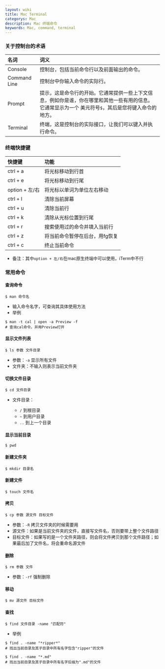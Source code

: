 ```yaml
---
layout: wiki
title: Mac Terminal
categorys: Mac
description: Mac 终端命令
keywords: Mac, command, terminal
---
```


### 关于控制台的术语

| 名词 | 词义 |
| :--- | :--- |
| Console | 控制台，包括当前命令行以及前面输出的命令。 |
| Command Line | 控制台中你输入命令的实际行。 |  
| Prompt | 提示，这是命令行的开始。它通常提供一些上下文信息，例如你是谁，你在哪里和其他一些有用的信息。它通常显示为一个 美元符号`$`，其后是您将键入命令的地方。 |
| Terminal | 终端，这是控制台的实际接口，让我们可以键入并执行命令。 |

### 终端快捷键

| 快捷键 | 功能 |
| :---  | :--- |
| ctrl + a | 将光标移动到行首 |
| ctrl + e | 将光标移动到行尾 |
| option + 左/右 | 将光标以单词为单位左右移动 |
| ctrl + l | 清除当前屏幕 |
| ctrl + u | 清除当前行 |
| ctrl + k | 清除从光标位置到行尾 |
| ctrl + r | 搜索使用过的命令并填入当前行 |
| ctrl + z | 将当前命令暂停在后台，用fg恢复 |
| ctrl + c | 终止当前命令 |


* 备注：其中`option + 左/右`在mac原生终端中可以使用，iTerm中不行

### 常用命令

#### 查询命令

```
$ man 命令名
```
* 输入命令名字，可查询其具体使用方法
* 举例

```
$ man -t cal | open -a Preview -f
# 查询cal命令，并用Preview打开
```

####  显示文件列表

```
$ ls 参数 文件目录
```

* 参数：`-a` 显示所有文件		
* 文件夹：不输入则表示当前文件夹

#### 切换文件目录

```
$ cd 文件目录
```

* 文件目录：

	* `/` 到根目录 
	* `~` 到用户目录 
	* `..` 到上一个目录

#### 显示当前目录

```
$ pwd
```

#### 新建文件夹

```
$ mkdir 目录名
```

#### 新建文件

```
$ touch 文件名
```

#### 拷贝

```
$ cp 参数 源文件 目标文件
```

* 参数：`-R` 拷贝文件夹的时候需要用
* 源文件：如果是当前文件夹的文件，直接写文件名，否则要带上整个文件路径
* 目标文件：如果写的是一个文件夹路径，则会将文件拷贝到那个文件路径；如果最后加了文件名，将会重命名源文件

#### 删除

```
$ rm 参数 文件
```

* 参数：`-rf` 强制删除

#### 移动

```
$ mv 源文件 目标文件
```

#### 查找

```
$ find 文件目录 -name "匹配符"
```

* 举例

```
$ find . -name "*ripper*"
# 找出当前目录及其子目录中所有名字包含"ripper"的文件

$ find . -name "*.md"
# 找出当前目录及其子目录中所有名字后缀为".md"的文件
```





<!--
```
chmod 参数 权限 文件

chown 参数 用户：组 文件

nano 文件名
Ctrl + O   Ctrl + X

sh 脚本文件名

cat 文件名

pg 文件名

more 文件名

ln -s 文件1 文件2

find . -name "*.c" -print

file 文件名

head -20 文件名

tail -15 文件名

diff 文件1 文件2

passwd

make 


kill

date

cal

telnet

echo

printf

```
-->
